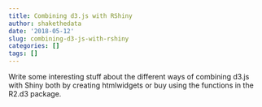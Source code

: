 ```yaml
---
title: Combining d3.js with RShiny
author: shakethedata
date: '2018-05-12'
slug: combining-d3-js-with-rshiny
categories: []
tags: []
---
```


Write some interesting stuff about the different ways of combining d3.js with Shiny both by creating htmlwidgets or buy using the functions in the R2.d3 package.